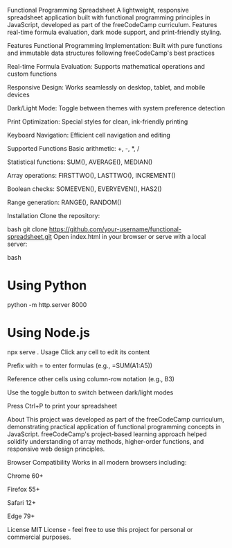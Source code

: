 Functional Programming Spreadsheet
A lightweight, responsive spreadsheet application built with functional programming principles in JavaScript, developed as part of the freeCodeCamp curriculum. Features real-time formula evaluation, dark mode support, and print-friendly styling.

Features
Functional Programming Implementation: Built with pure functions and immutable data structures following freeCodeCamp's best practices

Real-time Formula Evaluation: Supports mathematical operations and custom functions

Responsive Design: Works seamlessly on desktop, tablet, and mobile devices

Dark/Light Mode: Toggle between themes with system preference detection

Print Optimization: Special styles for clean, ink-friendly printing

Keyboard Navigation: Efficient cell navigation and editing

Supported Functions
Basic arithmetic: +, -, *, /

Statistical functions: SUM(), AVERAGE(), MEDIAN()

Array operations: FIRSTTWO(), LASTTWO(), INCREMENT()

Boolean checks: SOMEEVEN(), EVERYEVEN(), HAS2()

Range generation: RANGE(), RANDOM()

Installation
Clone the repository:

bash
git clone https://github.com/your-username/functional-spreadsheet.git
Open index.html in your browser or serve with a local server:

bash
# Using Python
python -m http.server 8000

# Using Node.js
npx serve .
Usage
Click any cell to edit its content

Prefix with = to enter formulas (e.g., =SUM(A1:A5))

Reference other cells using column-row notation (e.g., B3)

Use the toggle button to switch between dark/light modes

Press Ctrl+P to print your spreadsheet

About
This project was developed as part of the freeCodeCamp curriculum, demonstrating practical application of functional programming concepts in JavaScript. freeCodeCamp's project-based learning approach helped solidify understanding of array methods, higher-order functions, and responsive web design principles.

Browser Compatibility
Works in all modern browsers including:

Chrome 60+

Firefox 55+

Safari 12+

Edge 79+

License
MIT License - feel free to use this project for personal or commercial purposes.

